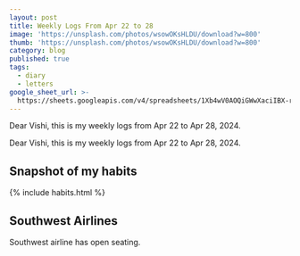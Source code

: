 ```yaml
---
layout: post
title: Weekly Logs From Apr 22 to 28
image: 'https://unsplash.com/photos/wsowOKsHLDU/download?w=800'
thumb: 'https://unsplash.com/photos/wsowOKsHLDU/download?w=800'
category: blog
published: true
tags:
  - diary
  - letters
google_sheet_url: >-
  https://sheets.googleapis.com/v4/spreadsheets/1Xb4wV0AOQiGWwXaciIBX-rkFebzg8DlAcRcClshyAnA/values/Habits!A160:T173?alt=json&key=AIzaSyCgYRKf_apK3TUSYGO9WhQ5dN-ukY4H0gw
---
```



Dear Vishi, this is my weekly logs from Apr 22 to Apr 28, 2024.<!-- truncate_here -->

Dear Vishi, this is my weekly logs from Apr 22 to Apr 28, 2024.

## Snapshot of my habits

{% include habits.html %}

## Southwest Airlines

Southwest airline has open seating. 